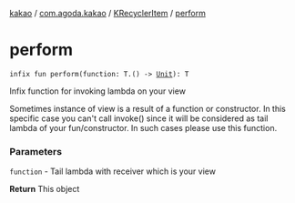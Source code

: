 [kakao](../../index.md) / [com.agoda.kakao](../index.md) / [KRecyclerItem](index.md) / [perform](.)

# perform

`infix fun perform(function: T.() -> `[`Unit`](https://kotlinlang.org/api/latest/jvm/stdlib/kotlin/-unit/index.html)`): T`

Infix function for invoking lambda on your view

Sometimes instance of view is a result of a function or constructor.
In this specific case you can't call invoke() since it will be considered as
tail lambda of your fun/constructor. In such cases please use this function.

### Parameters

`function` - Tail lambda with receiver which is your view

**Return**
This object

